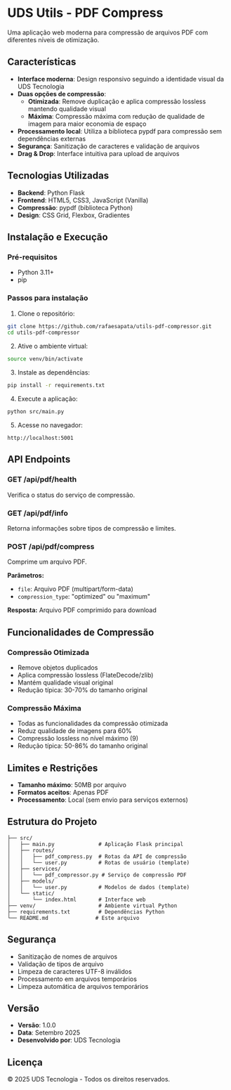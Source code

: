 # UDS Utils - PDF Compress

Uma aplicação web moderna para compressão de arquivos PDF com diferentes níveis de otimização.

## Características

- **Interface moderna**: Design responsivo seguindo a identidade visual da UDS Tecnologia
- **Duas opções de compressão**:
  - **Otimizada**: Remove duplicação e aplica compressão lossless mantendo qualidade visual
  - **Máxima**: Compressão máxima com redução de qualidade de imagem para maior economia de espaço
- **Processamento local**: Utiliza a biblioteca pypdf para compressão sem dependências externas
- **Segurança**: Sanitização de caracteres e validação de arquivos
- **Drag & Drop**: Interface intuitiva para upload de arquivos

## Tecnologias Utilizadas

- **Backend**: Python Flask
- **Frontend**: HTML5, CSS3, JavaScript (Vanilla)
- **Compressão**: pypdf (biblioteca Python)
- **Design**: CSS Grid, Flexbox, Gradientes

## Instalação e Execução

### Pré-requisitos
- Python 3.11+
- pip

### Passos para instalação

1. Clone o repositório:
```bash
git clone https://github.com/rafaesapata/utils-pdf-compressor.git
cd utils-pdf-compressor
```

2. Ative o ambiente virtual:
```bash
source venv/bin/activate
```

3. Instale as dependências:
```bash
pip install -r requirements.txt
```

4. Execute a aplicação:
```bash
python src/main.py
```

5. Acesse no navegador:
```
http://localhost:5001
```

## API Endpoints

### GET /api/pdf/health
Verifica o status do serviço de compressão.

### GET /api/pdf/info
Retorna informações sobre tipos de compressão e limites.

### POST /api/pdf/compress
Comprime um arquivo PDF.

**Parâmetros:**
- `file`: Arquivo PDF (multipart/form-data)
- `compression_type`: "optimized" ou "maximum"

**Resposta:** Arquivo PDF comprimido para download

## Funcionalidades de Compressão

### Compressão Otimizada
- Remove objetos duplicados
- Aplica compressão lossless (FlateDecode/zlib)
- Mantém qualidade visual original
- Redução típica: 30-70% do tamanho original

### Compressão Máxima
- Todas as funcionalidades da compressão otimizada
- Reduz qualidade de imagens para 60%
- Compressão lossless no nível máximo (9)
- Redução típica: 50-86% do tamanho original

## Limites e Restrições

- **Tamanho máximo**: 50MB por arquivo
- **Formatos aceitos**: Apenas PDF
- **Processamento**: Local (sem envio para serviços externos)

## Estrutura do Projeto

```
├── src/
│   ├── main.py              # Aplicação Flask principal
│   ├── routes/
│   │   ├── pdf_compress.py  # Rotas da API de compressão
│   │   └── user.py          # Rotas de usuário (template)
│   ├── services/
│   │   └── pdf_compressor.py # Serviço de compressão PDF
│   ├── models/
│   │   └── user.py          # Modelos de dados (template)
│   └── static/
│       └── index.html       # Interface web
├── venv/                    # Ambiente virtual Python
├── requirements.txt         # Dependências Python
└── README.md               # Este arquivo
```

## Segurança

- Sanitização de nomes de arquivos
- Validação de tipos de arquivo
- Limpeza de caracteres UTF-8 inválidos
- Processamento em arquivos temporários
- Limpeza automática de arquivos temporários

## Versão

- **Versão**: 1.0.0
- **Data**: Setembro 2025
- **Desenvolvido por**: UDS Tecnologia

## Licença

© 2025 UDS Tecnologia - Todos os direitos reservados.
